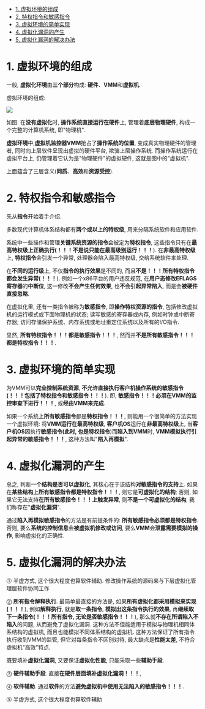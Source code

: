 
<!-- @import "[TOC]" {cmd="toc" depthFrom=1 depthTo=6 orderedList=false} -->

<!-- code_chunk_output -->

- [1. 虚拟环境的组成](#1-虚拟环境的组成)
- [2. 特权指令和敏感指令](#2-特权指令和敏感指令)
- [3. 虚拟环境的简单实现](#3-虚拟环境的简单实现)
- [4. 虚拟化漏洞的产生](#4-虚拟化漏洞的产生)
- [5. 虚拟化漏洞的解决办法](#5-虚拟化漏洞的解决办法)

<!-- /code_chunk_output -->

# 1. 虚拟环境的组成

一般, **虚拟化环境**由**三个部分**构成: **硬件**、**VMM**和**虚拟机**. 

虚拟环境的组成:

![](./images/2019-07-01-17-48-32.png)

如图. 在**没有虚拟化**时, **操作系统直接运行在硬件**上, 管理着**底层物理硬件**, 构成一个完整的计算机系统, 即"物理机".

**虚拟环境**中,**虚拟机监控器VMM**抢占了**操作系统的位置**, 变成真实物理硬件的管理者, 同时向上层软件呈现出虚拟的硬件平台, 欺骗上层操作系统. 而操作系统运行在虚拟平台上, 仍管理着它认为是"物理硬件"的虚拟硬件, 这就是图中的"虚拟机".

上面蕴含了三层含义(**同质**、**高效**和**资源受控**).

# 2. 特权指令和敏感指令

先从**指令**开始着手介绍.

多数现代计算机体系结构都有**两个或以上的特权级**, 用来分隔系统软件和应用软件. 

系统中一些操作和管理**关键系统资源的指令**会被定为**特权指令**, 这些指令只有在**最高特权级上正确执行(！！！不是说只能在最高级别运行！！！**). 在**非最高特权级**上, **特权指令**会引发一个异常, 处理器会陷入最高特权级, 交给系统软件来处理. 

在**不同的运行级**上, 不仅**指令的执行效果**是不同的, 而且**不是！！！所有特权指令都会发生异常(！！！**). 例如一个x86平台的用户违反规范, 在**用户态修改EFLAGS寄存器**的**中断位**, 这一修改**不会产生任何效果**, 也**不会引起异常陷入**, 而是会**被硬件直接忽略**.

在虚拟化里, 还有一类指令被称为**敏感指令**, 即**操作特权资源的指令**, 包括修改虚拟机的运行模式或下面物理机的状态; 读写敏感的寄存器或内存, 例如时钟或中断寄存器; 访问存储保护系统、内存系统或地址重定位系统以及所有的I/O指令.

显然, **所有特权指令！！！**都是**敏感指令！！！**, 然而并**不是所有敏感指令！！！**都是**特权指令！！！**.

# 3. 虚拟环境的简单实现

为VMM可以**完全控制系统资源**, **不允许直接执行客户机操作系统的敏感指令(！！！包括了特权指令和敏感指令！！！**). 即, **敏感指令！！！**必须在**VMM的监控审查下进行！！！**, 或**经由VMM来完成**. 

如果一个系统上**所有敏感指令**都是**特权指令！！！**, 则能用一个很简单的方法实现一个虚拟环境: 将**VMM运行在最高特权级**, **客户机OS**运行在**非最高特权级**上, 当**客户机OS**因执行**敏感指令(此时, 也是特权指令**)而**陷入到VMM**时, **VMM模拟执行引起异常的敏感指令！！！**, 这种方法叫"**陷入再模拟**".

# 4. 虚拟化漏洞的产生

总之, 判断**一个结构是否可以虚拟化**, 其核心在于该结构**对敏感指令的支持**上. 如果在**某些结构**上**所有敏感指令都是特权指令！！！**, 则它是**可虚拟化的结构**; 否则, 如果它无法支持**在所有敏感指令！！！上触发异常**, 则**不是一个可虚拟化的结构**, 我们称存在"**虚拟化漏洞**".

通过**陷入再模拟敏感指令**的方法是有前提条件的: **所有敏感指令必须都是特权指令**. 否则, 要么**系统的控制信息**会**被虚拟机修改或访问**, 要么**VMM**会**泄露需要模拟的操作**, 影响虚拟化的正确性. 

# 5. 虚拟化漏洞的解决办法

⓵ 半虚方式, 这个很大程度也算软件辅助. 修改操作系统的源码来与下层虚拟化管理层软件协同工作

⓶ **所有指令解释执行**. 最简单最直接的方法是, 如果**所有虚拟化都采用模拟来实现(！！！**), 例如**解释执行**, 就是**取一条指令**, **模拟出这条指令执行的效果**, 再**继续取下一条指令(！！！所有指令, 无论是否敏感指令！！！**), 那么就**不存在所谓陷入不陷入**的问题, 从而避免了虚拟化漏洞. 这种方法不但能适用于模拟与物理机相同体系结构的虚拟机, 而且也能模拟不同体系结构的虚拟机. 这种方法保证了所有指令执行收到VMM的监管, 但它对每条指令不区别对待, 最大缺点是**性能太差**, 不符合虚拟机"高效"特点.

既要填补**虚拟化漏洞**, 又要保证**虚拟化性能**, 只能采取一些**辅助手段**.

⓷ **硬件辅助手段**. 直接**在硬件层面填补虚拟化漏洞！！！**, 

⓸ **软件辅助**. 通过**软件**的方法**避免虚拟机中使用无法陷入的敏感指令！！！**. 

⓹ 半虚方式, 这个很大程度也算软件辅助